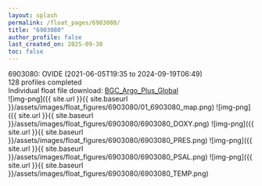 ```yaml
---
layout: splash
permalink: /float_pages/6903080/
title: "6903080"
author_profile: false
last_created_on: 2025-09-30
toc: false
---
```

 
6903080: OVIDE (2021-06-05T19:35 to 2024-09-19T06:49)\
128 profiles completed\
Individual float file download: [BGC_Argo_Plus_Global](https://ftp.soest.hawaii.edu/bgc_argo_plus/Individual_Floats/outliers_removed/6903080_Sprof_processed.nc)\
![img-png]({{ site.url }}{{ site.baseurl }}/assets/images/float_figures/6903080/01_6903080_map.png)
![img-png]({{ site.url }}{{ site.baseurl }}/assets/images/float_figures/6903080/6903080_DOXY.png)
![img-png]({{ site.url }}{{ site.baseurl }}/assets/images/float_figures/6903080/6903080_PRES.png)
![img-png]({{ site.url }}{{ site.baseurl }}/assets/images/float_figures/6903080/6903080_PSAL.png)
![img-png]({{ site.url }}{{ site.baseurl }}/assets/images/float_figures/6903080/6903080_TEMP.png)
